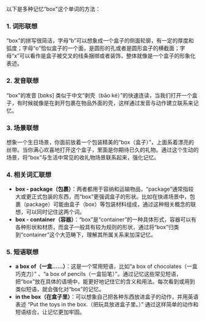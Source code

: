 以下是多种记忆“box”这个单词的方法：

### 1. 词形联想
“box”的拼写很简洁，字母“b”可以想象成一个盒子的侧面轮廓，有一定的厚度和弧度；字母“o”恰似盒子的一个面，是圆形的孔或者是圆形盒子的横截面；字母“x”可以看作是盒子被交叉的线条捆绑或者装饰，整体就像是一个盒子的形象化表述。

### 2. 发音联想
“box”的发音 [bɒks] 类似于中文“剥壳（bāo ké）”的快速连读，当我们打开一个盒子，有时候就像是在剥开包裹在物品外面的壳，这样通过发音与动作建立联系来记忆。

### 3. 场景联想
想象一个生日场景，你面前放着一个包装精美的“box（盒子）”，上面系着漂亮的丝带。当你满心欢喜地打开这个盒子，里面是你期待已久的礼物。通过这个生动的场景，将“box”与生活中常见的收礼物场景联系起来，强化记忆。

### 4. 相关词汇联想
 - **box - package（包裹）**：两者都用于容纳和运输物品，“package”通常指较大或更正式包装的东西，而“box”更强调盒子的形状。比如在快递场景中，包裹（package）可能由盒子（box）等包装材料组成，通过这种相关概念的联想，可以同时记住这两个词。
 - **box - container（容器）**：“box”是“container”的一种具体形式，容器可以有各种形状和材质，而盒子一般具有较为规则的形状，通过将“box”归类到“container”这个大范畴下，理解其所属关系来加深记忆。

### 5. 短语联想
 - **a box of（一盒……）**：这是一个常用短语，比如“a box of chocolates（一盒巧克力）” 、“a box of pencils（一盒铅笔）”。通过记忆这些常见短语，把“box”放在具体的语境中，能更好地记住它的含义和用法。每次看到或用到类似短语，就会强化对“box”的记忆。
 - **in the box（在盒子里）**：可以想象自己把各种东西放进盒子的动作，并用英语表述 “Put the toys in the box.（把玩具放进盒子里。）” 通过这样简单的动作和短语结合，让记忆更加牢固。 